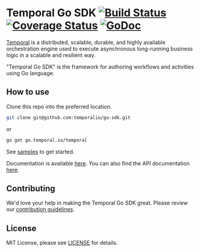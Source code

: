 # Temporal Go SDK [![Build Status](https://badge.buildkite.com/ce6df3b1a8b375270261ae70fb2d2756af298fef3a0dac4d20.svg?theme=github&branch=master)](https://buildkite.com/temporal/temporal-go-client) [![Coverage Status](https://coveralls.io/repos/github/temporalio/temporal-go-sdk/badge.svg?branch=master)](https://coveralls.io/github/temporalio/temporal-go-sdk?branch=master) [![GoDoc](https://godoc.org/go.temporal.io/temporal?status.svg)](https://godoc.org/go.temporal.io/temporal)

[Temporal](https://github.com/temporalio/temporal) is a distributed, scalable, durable, and highly available orchestration engine used to execute asynchronous long-running business logic in a scalable and resilient way.

"Temporal Go SDK" is the framework for authoring workflows and activities using Go language.

## How to use

Clone this repo into the preferred location.

```bash
git clone git@github.com:temporalio/go-sdk.git
```

or

```bash
go get go.temporal.io/temporal
```

See [samples](https://github.com/temporalio/temporal-go-samples) to get started. 

Documentation is available [here](https://docs.temporal.io/docs/go-quick-start). 
You can also find the API documentation [here](https://godoc.org/go.temporal.io/temporal).

## Contributing
We'd love your help in making the Temporal Go SDK great. Please review our [contribution guidelines](CONTRIBUTING.md).

## License
MIT License, please see [LICENSE](LICENSE) for details.

